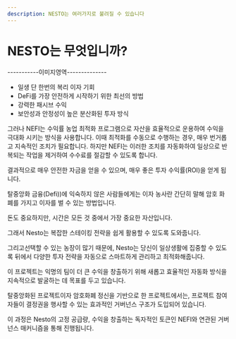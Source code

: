 ```yaml
---
description: NESTO는 여러가지로 불려질 수 있습니다
---
```


# NESTO는 무엇입니까?

\-----------이미지영역--------------

* 일생 단 한번의 복리 이자 기회
* DeFi를 가장 안전하게 시작하기 위한 최선의 방법
* 강력한 패시브 수익
* 보안성과 안정성이 높은 분산화된 투자 방식

그러나 NEFI는 수익률 농업 최적화 프로그램으로 자산을 효율적으로 운용하여 수익을 극대화 시키는 방식을 사용합니다. 이때 최적화를 수동으로 수행하는 경우, 매우 번거롭고 지속적인 조치가 필요합니다. 하지만 NEFI는 이러한 조치를 자동화하여 일상으로 반복되는 작업을 제거하여 수수료를 절감할 수 있도록 합니다.

결과적으로 매우 안전한 자금을 얻을 수 있으며, 매우 좋은 투자 수익률(ROI)을 얻게 됩니다.

탈중앙화 금융(Defi))에 익숙하지 않은 사람들에게는 이자 농사란 간단히 말해 암호 화폐를 가지고 이자를 벌 수 있는 방법입니다.

돈도 중요하지만, 시간은 모든 것 중에서 가장 중요한 자산입니다.

그래서 Nesto는 복잡한 스테이킹 전략을 쉽게 활용할 수 있도록 도와줍니다.

그리고선택할 수 있는 농장이 많기 때문에, Nesto는 당신이 일상생활에 집중할 수 있도록 뒤에서 다양한 투자 전략을 자동으로 스마트하게 관리하고 최적화해줍니다.

이 프로젝트는 익명의 팀이 더 큰 수익을 창출하기 위해 새롭고 효율적인 자동화 방식을 지속적으로 발굴하는 데 목표를 두고 있습니다.

탈중앙화된 프로젝트이자 암호화폐 정신을 기반으로 한 프로젝트에서는, 프로젝트 참여자들이 결정권을 행사할 수 있는 효과적인 거버넌스 구조가 도입되어 있습니다.

이 과정은 Nesto의 고정 공급량, 수익을 창출하는 독자적인 토큰인 NEFI와 연관된 거버넌스  매커니즘을 통해 진행됩니다.



